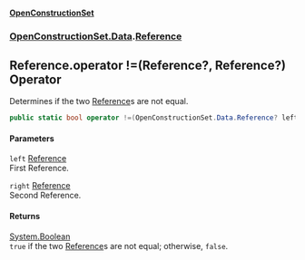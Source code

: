 #### [OpenConstructionSet](index.md 'index')
### [OpenConstructionSet.Data](index.md#OpenConstructionSet_Data 'OpenConstructionSet.Data').[Reference](Q7cLD6PnJBeIdkGmsPwKew.md 'OpenConstructionSet.Data.Reference')
## Reference.operator !=(Reference?, Reference?) Operator
Determines if the two [Reference](Q7cLD6PnJBeIdkGmsPwKew.md 'OpenConstructionSet.Data.Reference')s are not equal.  
```csharp
public static bool operator !=(OpenConstructionSet.Data.Reference? left, OpenConstructionSet.Data.Reference? right);
```
#### Parameters
<a name='OpenConstructionSet_Data_Reference_op_Inequality(OpenConstructionSet_Data_Reference__OpenConstructionSet_Data_Reference_)_left'></a>
`left` [Reference](Q7cLD6PnJBeIdkGmsPwKew.md 'OpenConstructionSet.Data.Reference')  
First Reference.
  
<a name='OpenConstructionSet_Data_Reference_op_Inequality(OpenConstructionSet_Data_Reference__OpenConstructionSet_Data_Reference_)_right'></a>
`right` [Reference](Q7cLD6PnJBeIdkGmsPwKew.md 'OpenConstructionSet.Data.Reference')  
Second Reference.
  
#### Returns
[System.Boolean](https://docs.microsoft.com/en-us/dotnet/api/System.Boolean 'System.Boolean')  
`true` if the two [Reference](Q7cLD6PnJBeIdkGmsPwKew.md 'OpenConstructionSet.Data.Reference')s are not equal; otherwise, `false`.
